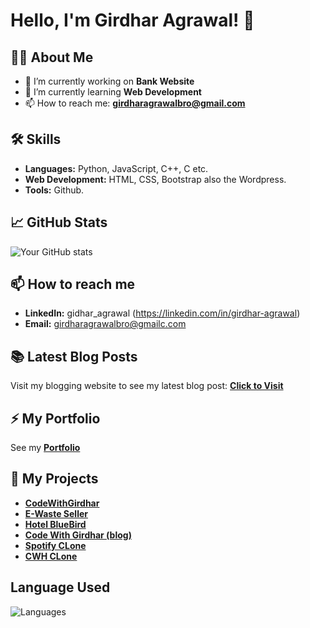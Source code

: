 # Hello, I'm Girdhar Agrawal! 👋

## 👨‍💻 About Me

- 🔭 I’m currently working on **Bank Website**
- 🌱 I’m currently learning **Web Development**
- 📫 How to reach me: **girdharagrawalbro@gmail.com**

## 🛠 Skills

- **Languages:** Python, JavaScript, C++, C etc.
- **Web Development:** HTML, CSS, Bootstrap also the Wordpress.
- **Tools:** Github.

## 📈 GitHub Stats

![Your GitHub stats](https://github-readme-stats.vercel.app/api?username=yourusername&show_icons=true&theme=radical)

## 📫 How to reach me


- **LinkedIn:** gidhar_agrawal (https://linkedin.com/in/girdhar-agrawal)
- **Email:** girdharagrawalbro@gmailc.com

## 📚 Latest Blog Posts
Visit my blogging website to see my latest blog post: **[Click to Visit](https://codewithgirdhar.great-site.net)**

## ⚡ My Portfolio 
See my **[Portfolio](http://girdharagrawal.great-site.net)**

##  🔭 My Projects
- **[CodeWithGirdhar](https://codewithgirdhar.great-site.net)**
- **[E-Waste Seller](http://e-waste.great-site.net/)**
- **[Hotel BlueBird](http://hotelbluebird.great-site.net/?i=1)**
- **[Code With Girdhar (blog)](http://girdharpersonalblog.great-site.net/?i=1)**
- **[Spotify CLone](http://spotify-girdhar.great-site.net/?i=1)**
- **[CWH CLone](https://codewithgirdhar.netlify.app/)**

## Language Used
![Languages](https://img.shields.io/github/languages/count/:girdharagrawalbro/)
